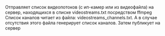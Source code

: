 Отправляет список видеопотоков (с ип-камер или из видеофайла) на сервер, находящихся в списке videostreams.txt посредством ffmpeg
Список каналов читает из файла: videostreams_channels.txt. А в случае отсутствия этого файла генерирует список каналов.
Затем публикует на сервер
